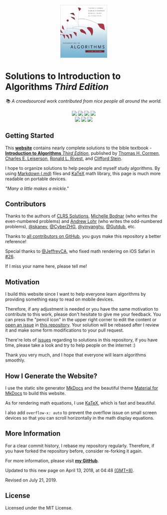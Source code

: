 <p align="center">
  <img src="./assets/cover.png" width="150" alt="CLRS">
</p>

# Solutions to **Introduction to Algorithms** _Third Edition_

<div align="center">
  <span>📚 <i>A crowdsourced work contributed from nice people all around the world.</i></span>
  <br/>
  <br/>
  <img src="https://img.shields.io/badge/GitHub%20Pages-121011.svg?logo=github&style=flat-square">
  <img src="https://img.shields.io/badge/Material%20UI-0081CB.svg?logo=material-ui&style=flat-square">
  <img src="https://img.shields.io/badge/Markdown-239120.svg?logo=markdown&style=flat-square">
  <img src="https://img.shields.io/badge/KaTeX-008080.svg?logo=latex&style=flat-square">
  <br/>
  <a href="https://github.com/walkccc/CLRS/pulls"><img src="https://img.shields.io/badge/PRs-welcome-E87A90.svg?style=flat-square"></a>
  <a href="https://github.com/walkccc/CLRS/graphs/contributors"><img src="https://img.shields.io/github/contributors/walkccc/CLRS.svg?style=flat-square"></a>
  <a href="https://github.com/walkccc/CLRS/blob/master/LICENSE"><img src="https://img.shields.io/github/license/walkccc/CLRS.svg?style=flat-square"></a>
</div>

## Getting Started

This **[website](https://walkccc.github.io/CLRS/)** contains nearly complete solutions to the bible textbook - [**Introduction to Algorithms** _Third Edition_](https://mitpress.mit.edu/books/introduction-algorithms-third-edition), published by [Thomas H. Cormen](https://mitpress.mit.edu/contributors/thomas-h-cormen), [Charles E. Leiserson](https://mitpress.mit.edu/contributors/charles-e-leiserson), [Ronald L. Rivest](https://mitpress.mit.edu/contributors/ronald-l-rivest), and [Clifford Stein](https://mitpress.mit.edu/contributors/clifford-stein).

I hope to organize solutions to help people and myself study algorithms. By using [Markdown (.md)](https://en.wikipedia.org/wiki/Markdown) files and [KaTeX](https://katex.org) math library, this page is much more readable on portable devices.

_"Many a little makes a mickle."_

## Contributors

Thanks to the authors of [CLRS Solutions](https://sites.math.rutgers.edu/~ajl213/CLRS/CLRS.html), [Michelle Bodnar](mailto:chellebodnar@gmail.com) (who writes the even-numbered problems) and [Andrew Lohr](mailto:Andrew.Lohr@gmail.com) (who writes the odd-numbered problems), [@skanev](https://github.com/skanev), [@CyberZHG](https://github.com/CyberZHG), [@yinyanghu](https://github.com/yinyanghu), [@Gutdub](https://github.com/Gutdub), etc.

Thanks to [all contributors on GitHub](https://github.com/walkccc/CLRS/graphs/contributors), you guys make this repository a better reference!

Special thanks to [@JeffreyCA](https://github.com/JeffreyCA), who fixed math rendering on iOS Safari in [#26](https://github.com/walkccc/CLRS/pull/26).

If I miss your name here, please tell me!

## Motivation

I build this website since I want to help everyone learn algorithms by providing something easy to read on mobile devices.

Therefore, if any adjustment is needed or you have the same motivation to contribute to this work, please don't hesitate to give me your feedback. You can press the "pencil icon" in the upper right corner to edit the content or [open an issue](https://github.com/walkccc/CLRS/issues/new) in [this repository](https://github.com/walkccc/CLRS/). Your solution will be rebased after I review it and make some form modifications to your pull request.

There're lots of [issues](https://github.com/walkccc/CLRS/issues) regarding to solutions in this repository, if you have time, please take a look and try to help people on the internet :)

Thank you very much, and I hope that everyone will learn algorithms smoothly.

## How I Generate the Website?

I use the static site generator [MkDocs](http://www.mkdocs.org/) and the beautiful theme [Material for MkDocs](https://squidfunk.github.io/mkdocs-material/) to build this website.

As for rendering math equations, I use [KaTeX](https://katex.org/), which is fast and beautiful.

I also add `overflow-x: auto` to prevent the overflow issue on small screen devices so that you can scroll horizontally in the math display equations.

## More Information

For a clear commit history, I rebase my repository regularly. Therefore, if you have forked the repository before, consider re-forking it again.

For more information, please visit [**my GitHub**](https://github.com/walkccc).

Updated to this new page on April 13, 2018, at 04:48 [(GMT+8)](https://time.is/GMT+8).

Revised on July 21, 2019.

## License

Licensed under the MIT License.
